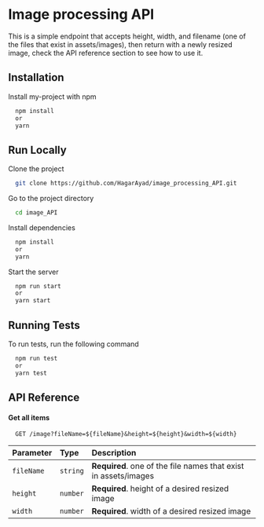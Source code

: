 
# Image processing API

This is a simple endpoint that accepts height, width, and filename (one of the files that exist in assets/images), then return with a newly resized image, check the API reference section to see how to use it.
## Installation

Install my-project with npm

```bash
  npm install 
  or 
  yarn
```
    
## Run Locally

Clone the project

```bash
  git clone https://github.com/HagarAyad/image_processing_API.git
```

Go to the project directory

```bash
  cd image_API
```

Install dependencies

```bash
  npm install
  or
  yarn
```

Start the server

```bash
  npm run start
  or
  yarn start
```


## Running Tests

To run tests, run the following command

```bash 
  npm run test
  or
  yarn test
```


## API Reference

#### Get all items

```http
  GET /image?fileName=${fileName}&height=${height}&width=${width}
```

| Parameter | Type     | Description                |
| :-------- | :------- | :------------------------- |
| `fileName` | `string` | **Required**. one of the file names that exist in assets/images |
| `height` | `number` | **Required**. height of a desired resized image|
| `width` | `number` | **Required**. width of a desired resized image|




